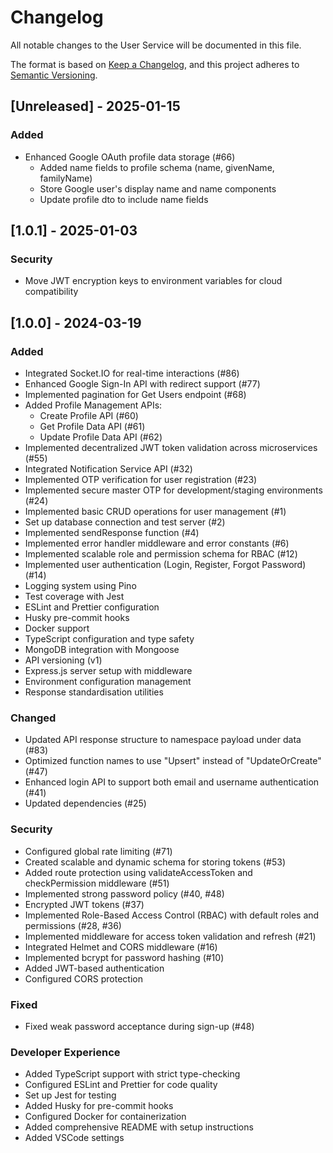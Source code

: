 # Changelog

All notable changes to the User Service will be documented in this file.

The format is based on [Keep a Changelog](https://keepachangelog.com/en/1.1.0/),
and this project adheres to [Semantic Versioning](https://semver.org/spec/v2.0.0.html).

## [Unreleased] - 2025-01-15

### Added

- Enhanced Google OAuth profile data storage (#66)
  - Added name fields to profile schema (name, givenName, familyName)
  - Store Google user's display name and name components
  - Update profile dto to include name fields

## [1.0.1] - 2025-01-03

### Security

- Move JWT encryption keys to environment variables for cloud compatibility

## [1.0.0] - 2024-03-19

### Added

- Integrated Socket.IO for real-time interactions (#86)
- Enhanced Google Sign-In API with redirect support (#77)
- Implemented pagination for Get Users endpoint (#68)
- Added Profile Management APIs:
  - Create Profile API (#60)
  - Get Profile Data API (#61)
  - Update Profile Data API (#62)
- Implemented decentralized JWT token validation across microservices (#55)
- Integrated Notification Service API (#32)
- Implemented OTP verification for user registration (#23)
- Implemented secure master OTP for development/staging environments (#24)
- Implemented basic CRUD operations for user management (#1)
- Set up database connection and test server (#2)
- Implemented sendResponse function (#4)
- Implemented error handler middleware and error constants (#6)
- Implemented scalable role and permission schema for RBAC (#12)
- Implemented user authentication (Login, Register, Forgot Password) (#14)
- Logging system using Pino
- Test coverage with Jest
- ESLint and Prettier configuration
- Husky pre-commit hooks
- Docker support
- TypeScript configuration and type safety
- MongoDB integration with Mongoose
- API versioning (v1)
- Express.js server setup with middleware
- Environment configuration management
- Response standardisation utilities

### Changed

- Updated API response structure to namespace payload under data (#83)
- Optimized function names to use "Upsert" instead of "UpdateOrCreate" (#47)
- Enhanced login API to support both email and username authentication (#41)
- Updated dependencies (#25)

### Security

- Configured global rate limiting (#71)
- Created scalable and dynamic schema for storing tokens (#53)
- Added route protection using validateAccessToken and checkPermission middleware (#51)
- Implemented strong password policy (#40, #48)
- Encrypted JWT tokens (#37)
- Implemented Role-Based Access Control (RBAC) with default roles and permissions (#28, #36)
- Implemented middleware for access token validation and refresh (#21)
- Integrated Helmet and CORS middleware (#16)
- Implemented bcrypt for password hashing (#10)
- Added JWT-based authentication
- Configured CORS protection

### Fixed

- Fixed weak password acceptance during sign-up (#48)

### Developer Experience

- Added TypeScript support with strict type-checking
- Configured ESLint and Prettier for code quality
- Set up Jest for testing
- Added Husky for pre-commit hooks
- Configured Docker for containerization
- Added comprehensive README with setup instructions
- Added VSCode settings
